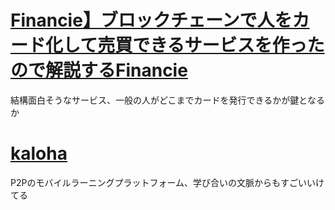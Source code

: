 # [Financie】ブロックチェーンで人をカード化して売買できるサービスを作ったので解説するFinancie](https://thebridge.jp/2019/03/how-to-make-a-hero-by-blockchain)
結構面白そうなサービス、一般の人がどこまでカードを発行できるかが鍵となるか

# [kaloha](https://kalpha.io/#aboutus) 
P2Pのモバイルラーニングプラットフォーム、学び合いの文脈からもすごいいけてる
